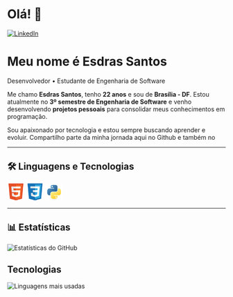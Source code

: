 # Olá! 👋



[![LinkedIn](https://img.shields.io/badge/LinkedIn-blue?logo=linkedin&logoColor=white)](https://www.linkedin.com/in/esdrassantin/)


# Meu nome é Esdras Santos




Desenvolvedor • Estudante de Engenharia de Software

Me chamo **Esdras Santos**, tenho **22 anos** e sou de **Brasília - DF**. Estou atualmente no **3º semestre de Engenharia de Software** e venho desenvolvendo **projetos pessoais** para consolidar meus conhecimentos em programação. 

Sou apaixonado por tecnologia e estou sempre buscando aprender e evoluir. Compartilho parte da minha jornada aqui no Github e também no



---

## 🛠️ Linguagens e Tecnologias

<p align="left">
  <img src="https://raw.githubusercontent.com/devicons/devicon/master/icons/html5/html5-original.svg" alt="html5" width="40" height="40"/>
  <img src="https://raw.githubusercontent.com/devicons/devicon/master/icons/css3/css3-original.svg" alt="css3" width="40" height="40"/>
  <img src="https://raw.githubusercontent.com/devicons/devicon/master/icons/python/python-original.svg" alt="python" width="40" height="40"/>
</p>

---

## 📊 Estatísticas
![Estatísticas do GitHub](https://github-readme-stats.vercel.app/api?username=esdras-dev&show_icons=true&theme=radical)

## Tecnologias
![Linguagens mais usadas](https://github-readme-stats.vercel.app/api/top-langs/?username=esdras-dev&layout=compact&theme=radical)
